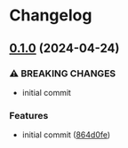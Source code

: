 # Changelog

## [0.1.0](https://github.com/leg100/pug/compare/v0.0.1...v0.1.0) (2024-04-24)


### ⚠ BREAKING CHANGES

* initial commit

### Features

* initial commit ([864d0fe](https://github.com/leg100/pug/commit/864d0fe00abda81e5dbf1439f39036b71515fe4c))
